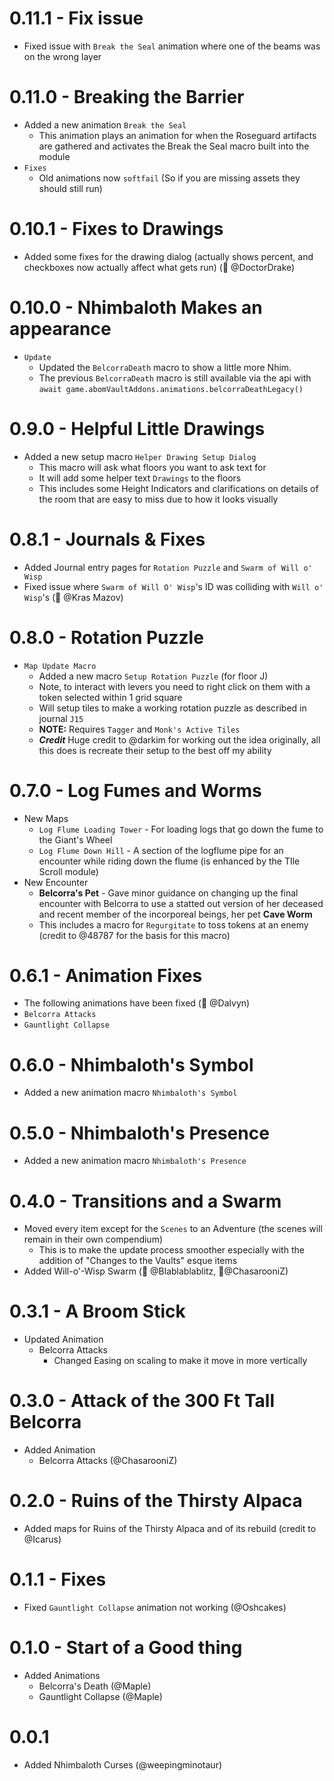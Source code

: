 # 0.11.1 - Fix issue
- Fixed issue with `Break the Seal` animation where one of the beams was on the wrong layer


# 0.11.0 - Breaking the Barrier

- Added a new animation `Break the Seal`
  - This animation plays an animation for when the Roseguard artifacts are gathered and activates the Break the Seal macro built into the module
- `Fixes`
  - Old animations now `softfail` (So if you are missing assets they should still run)

# 0.10.1 - Fixes to Drawings

- Added some fixes for the drawing dialog (actually shows percent, and checkboxes now actually affect what gets run) (🐛 @DoctorDrake)

# 0.10.0 - Nhimbaloth Makes an appearance

- `Update`
  - Updated the `BelcorraDeath` macro to show a little more Nhim.
  - The previous `BelcorraDeath` macro is still available via the api with `await game.abomVaultAddons.animations.belcorraDeathLegacy()`

# 0.9.0 - Helpful Little Drawings

- Added a new setup macro `Helper Drawing Setup Dialog`
  - This macro will ask what floors you want to ask text for
  - It will add some helper text `Drawings` to the floors
  - This includes some Height Indicators and clarifications on details of the room that are easy to miss due to how it looks visually

# 0.8.1 - Journals & Fixes

- Added Journal entry pages for `Rotation Puzzle` and `Swarm of Will o' Wisp`
- Fixed issue where `Swarm of Will O' Wisp`'s ID was colliding with `Will o' Wisp`'s (🐛 @Kras Mazov)

# 0.8.0 - Rotation Puzzle

- `Map Update Macro`
  - Added a new macro `Setup Rotation Puzzle` (for floor J)
  - Note, to interact with levers you need to right click on them with a token selected within 1 grid square
  - Will setup tiles to make a working rotation puzzle as described in journal `J15`
  - **NOTE:** Requires `Tagger` and `Monk's Active Tiles`
  - **_Credit_** Huge credit to @darkim for working out the idea originally, all this does is recreate their setup to the best off my ability

# 0.7.0 - Log Fumes and Worms

- New Maps
  - `Log Flume Loading Tower` - For loading logs that go down the fume to the Giant's Wheel
  - `Log Flume Down Hill` - A section of the logflume pipe for an encounter while riding down the flume (is enhanced by the TIle Scroll module)
- New Encounter
  - **Belcorra's Pet** - Gave minor guidance on changing up the final encounter with Belcorra to use a statted out version of her deceased and recent member of the incorporeal beings, her pet **Cave Worm**
  - This includes a macro for `Regurgitate` to toss tokens at an enemy (credit to @48787 for the basis for this macro)

# 0.6.1 - Animation Fixes

- The following animations have been fixed (🐛 @Dalvyn)
- `Belcorra Attacks`
- `Gauntlight Collapse`

# 0.6.0 - Nhimbaloth's Symbol

- Added a new animation macro `Nhimbaloth's Symbol`

# 0.5.0 - Nhimbaloth's Presence

- Added a new animation macro `Nhimbaloth's Presence`

# 0.4.0 - Transitions and a Swarm

- Moved every item except for the `Scenes` to an Adventure (the scenes will remain in their own compendium)
  - This is to make the update process smoother especially with the addition of "Changes to the Vaults" esque items
- Added Will-o'-Wisp Swarm (🧠 @Blablablablitz, 🎨@ChasarooniZ)

# 0.3.1 - A Broom Stick

- Updated Animation
  - Belcorra Attacks
    - Changed Easing on scaling to make it move in more vertically

# 0.3.0 - Attack of the 300 Ft Tall Belcorra

- Added Animation
  - Belcorra Attacks (@ChasarooniZ)

# 0.2.0 - Ruins of the Thirsty Alpaca

- Added maps for Ruins of the Thirsty Alpaca and of its rebuild (credit to @Icarus)

# 0.1.1 - Fixes

- Fixed `Gauntlight Collapse` animation not working (@Oshcakes)

# 0.1.0 - Start of a Good thing

- Added Animations
  - Belcorra's Death (@Maple)
  - Gauntlight Collapse (@Maple)

# 0.0.1

- Added Nhimbaloth Curses (@weepingminotaur)
